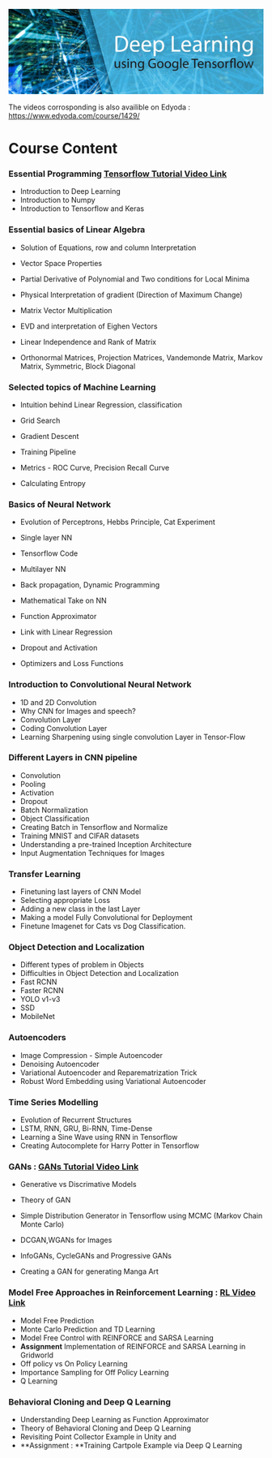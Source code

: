 ![Deep Learning Tutorial](img/header.jpg)

The videos corrosponding  is also availible on Edyoda : https://www.edyoda.com/course/1429/

# Course Content

### Essential Programming  [Tensorflow Tutorial Video Link](https://www.edyoda.com/course/1429/)

* Introduction to Deep Learning
* Introduction to Numpy
* Introduction to Tensorflow and Keras



### Essential basics of Linear Algebra 

* Solution of Equations, row and column Interpretation

* Vector Space Properties

* Partial Derivative of Polynomial and Two conditions for Local Minima

* Physical Interpretation of gradient (Direction of Maximum Change)

* Matrix Vector Multiplication

* EVD and interpretation of Eighen Vectors

* Linear Independence and Rank of Matrix

* Orthonormal Matrices, Projection Matrices, Vandemonde Matrix, Markov Matrix, Symmetric, Block Diagonal





### Selected topics of Machine Learning

* Intuition behind Linear Regression, classification

* Grid Search

* Gradient Descent

* Training Pipeline

* Metrics - ROC Curve, Precision Recall Curve
* Calculating Entropy





### Basics of Neural Network

* Evolution of Perceptrons, Hebbs Principle, Cat Experiment

* Single layer NN

* Tensorflow Code

* Multilayer NN

* Back propagation, Dynamic Programming

* Mathematical Take on NN

* Function Approximator
*  Link with Linear Regression
* Dropout and Activation
* Optimizers and Loss Functions



### Introduction to Convolutional Neural Network

* 1D and 2D Convolution
*  Why CNN for Images and speech?
*  Convolution Layer
*  Coding Convolution Layer
*  Learning Sharpening using single convolution Layer in Tensor-Flow



### Different Layers in CNN pipeline

* Convolution
*  Pooling
*  Activation
*  Dropout
*  Batch Normalization
*  Object Classification
*  Creating Batch in Tensorflow and Normalize
*  Training MNIST and CIFAR datasets
* Understanding a pre-trained Inception Architecture
*  Input Augmentation Techniques for Images



  ### Transfer Learning

* Finetuning last layers of CNN Model 
* Selecting appropriate Loss
* Adding a new class in the last Layer
* Making a model Fully Convolutional for Deployment
* Finetune Imagenet for Cats vs Dog Classification.



### Object Detection and Localization

*  Different types of problem in Objects
*  Difficulties in Object Detection and Localization
*  Fast RCNN
*  Faster RCNN
*  YOLO v1-v3
*  SSD
*  MobileNet



### Autoencoders

* Image Compression - Simple Autoencoder
*  Denoising Autoencoder
*  Variational Autoencoder and Reparematrization Trick
*  Robust Word Embedding using Variational Autoencoder



### Time Series Modelling

* Evolution of Recurrent Structures
*  LSTM, RNN, GRU, Bi-RNN, Time-Dense
*  Learning a Sine Wave using RNN in Tensorflow
*  Creating Autocomplete for Harry Potter in Tensorflow



### GANs : [GANs Tutorial Video Link](https://www.edyoda.com/course/1418/)

* Generative vs Discrimative Models

* Theory of GAN

* Simple Distribution Generator in Tensorflow using MCMC (Markov Chain Monte Carlo)

* DCGAN,WGANs for Images

* InfoGANs, CycleGANs and Progressive GANs
* Creating a GAN for generating Manga Art





### Model Free Approaches in Reinforcement Learning :  [RL Video Link](https://www.edyoda.com/course/1421/)

- Model Free Prediction 
- Monte Carlo Prediction and TD Learning
- Model Free Control with REINFORCE and SARSA Learning
- **Assignment** Implementation of REINFORCE and SARSA Learning in Gridworld
- Off policy vs On Policy Learning
- Importance Sampling for Off Policy Learning
- Q Learning 



### Behavioral Cloning and Deep Q Learning

- Understanding Deep Learning as Function Approximator
- Theory of Behavioral Cloning and Deep Q Learning
- Revisiting Point Collector Example in Unity and
- **Assignment  : **Training Cartpole Example via Deep Q Learning





